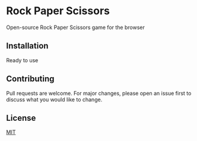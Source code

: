 # Rock Paper Scissors

Open-source Rock Paper Scissors game for the browser

## Installation

Ready to use

## Contributing

Pull requests are welcome. For major changes, please open an issue first to discuss what you would like to change.

## License
[MIT](https://choosealicense.com/licenses/mit/)
